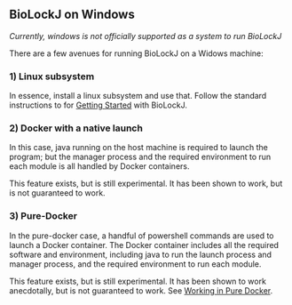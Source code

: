 
## BioLockJ on Windows

_Currently, windows is not officially supported as a system to run BioLockJ_

There are a few avenues for running BioLockJ on a Widows machine:

### 1) Linux subsystem

In essence, install a linux subsystem and use that.  Follow the standard instructions to for [Getting Started](Getting-Started.md) with BioLockJ.  




### 2) Docker with a native launch

In this case, java running on the host machine is required to launch the program; but the manager process and the required environment to run each module is all handled by Docker containers.  

This feature exists, but is still experimental.  It has been shown to work, but is not guaranteed to work.






### 3) Pure-Docker

In the pure-docker case, a handful of powershell commands are used to launch a Docker container.  The Docker container includes all the required software and environment, including java to run the launch process and manager process, and the required environment to run each module.

This feature exists, but is still experimental.  It has been shown to work anecdotally, but is not guaranteed to work.  See [Working in Pure Docker](Pure-Docker.md).


